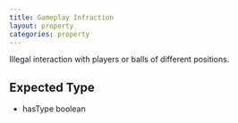 ```yaml
---
title: Gameplay Infraction
layout: property
categories: property
---
```


Illegal interaction with players or balls of different positions.

## Expected Type

*   hasType boolean
